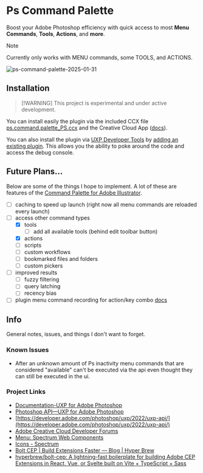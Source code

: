 # Ps Command Palette

Boost your Adobe Photoshop efficiency with quick access to most **Menu Commands**, **Tools**, **Actions**, and **more**.

> [!NOTE]  
> Currently only works with MENU commands, some TOOLS, and ACTIONS.

![ps-command-palette-2025-01-31](https://github.com/user-attachments/assets/1db12a54-4727-40a4-83c0-6f843710fd00)

## Installation

> [!WARNING] This project is experimental and under active development.

You can install easily the plugin via the included CCX file [ps.command.palette_PS.ccx](plugin/ps-command-palette_PS.ccx) and the Creative Cloud App ([docs](https://developer.adobe.com/photoshop/uxp/2022/guides/distribution/distribution-options/#direct-distribution-with-ccx-files)).

You can also install the plugin via [UXP Developer Tools](https://developer.adobe.com/photoshop/uxp/2022/guides/devtool/installation/) by [adding an existing plugin](https://developer.adobe.com/photoshop/uxp/2022/guides/devtool/plugin-management/#adding-an-existing-plugin). This allows you the ability to poke around the code and access the debug console.

## Future Plans...

Below are some of the things I hope to implement. A lot of these are features of the [Command Palette for Adobe Illustrator](<(https://github.com/joshbduncan/AiCommandPalette)>).

-   [ ] caching to speed up launch (right now all menu commands are reloaded every launch)
-   [ ] access other command types
    -   [x] tools
        -   [ ] add all available tools (behind edit toolbar button)
    -   [x] actions
    -   [ ] scripts
    -   [ ] custom workflows
    -   [ ] bookmarked files and folders
    -   [ ] custom pickers
-   [ ] improved results
    -   [ ] fuzzy filtering
    -   [ ] query latching
    -   [ ] recency bias
-   [ ] plugin menu command recording for action/key combo [docs](https://developer.adobe.com/photoshop/uxp/2022/guides/uxp_guide/uxp-misc/manifest-v4/photoshop-manifest/#enablemenurecording)

## Info

General notes, issues, and things I don't want to forget.

### Known Issues

-   After an unknown amount of Ps inactivity menu commands that are considered "available" can't be executed via the api even thought they can still be executed in the ui.

### Project Links

-   [Documentation-UXP for Adobe Photoshop](https://developer.adobe.com/photoshop/uxp/2022/)
-   [Photoshop API—UXP for Adobe Photoshop](https://developer.adobe.com/photoshop/uxp/2022/ps_reference/)
-   [https://developer.adobe.com/photoshop/uxp/2022/uxp-api/](https://developer.adobe.com/photoshop/uxp/2022/uxp-api/)
-   [Adobe Creative Cloud Developer Forums](https://forums.creativeclouddeveloper.com/)
-   [Menu: Spectrum Web Components](https://opensource.adobe.com/spectrum-web-components/components/menu/)
-   [Icons - Spectrum](https://spectrum.adobe.com/page/icons/)
-   [Bolt CEP | Build Extensions Faster — Blog | Hyper Brew](https://hyperbrew.co/blog/bolt-cep-build-extensions-faster/)
-   [hyperbrew/bolt-cep: A lightning-fast boilerplate for building Adobe CEP Extensions in React, Vue, or Svelte built on Vite + TypeScript + Sass](https://github.com/hyperbrew/bolt-cep)
